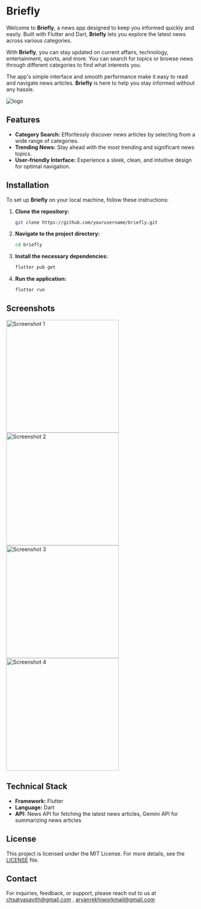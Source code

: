 # Briefly

Welcome to **Briefly**, a news app designed to keep you informed quickly and easily. Built with Flutter and Dart, **Briefly** lets you explore the latest news across various categories.

With **Briefly**, you can stay updated on current affairs, technology, entertainment, sports, and more. You can search for topics or browse news through different categories to find what interests you.

The app's simple interface and smooth performance make it easy to read and navigate news articles. **Briefly** is here to help you stay informed without any hassle.

<img src="images/anilogo.gif" alt="logo">

## Features

- **Category Search:** Effortlessly discover news articles by selecting from a wide range of categories.
- **Trending News:** Stay ahead with the most trending and significant news topics.
- **User-friendly Interface:** Experience a sleek, clean, and intuitive design for optimal navigation.
  
## Installation

To set up **Briefly** on your local machine, follow these instructions:

1. **Clone the repository:**
    ```bash
    git clone https://github.com/yourusername/briefly.git
    ```

2. **Navigate to the project directory:**
    ```bash
    cd briefly
    ```

3. **Install the necessary dependencies:**
    ```bash
    flutter pub get
    ```

4. **Run the application:**
    ```bash
    flutter run
    ```

## Screenshots

<div style="display: flex; flex-wrap: wrap;">
  <img src="images/IMG-20240707-WA0012.jpg" alt="Screenshot 1" width="300">
  <img src="images/IMG-20240707-WA0013.jpg" alt="Screenshot 2" width="300">
  <img src="images/IMG-20240707-WA0014.jpg" alt="Screenshot 3" width="300">
  <img src="images/IMG-20240707-WA0015.jpg" alt="Screenshot 4" width="300">
</div>

## Technical Stack

- **Framework:** Flutter
- **Language:** Dart
- **API:** News API for fetching the latest news articles, Gemini API for summarizing news articles
  
## License

This project is licensed under the MIT License. For more details, see the [LICENSE](LICENSE) file.

## Contact

For inquiries, feedback, or support, please reach out to us at [chsatyasavith@gmail.com](mailto:chsatyasavith@gmail.com) , [aryanrekhiworkmail@gmail.com](mailto:aryanrekhiworkmail@gmail.com) 
